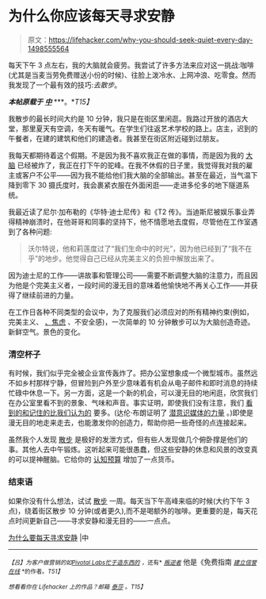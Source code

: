 # 为什么你应该每天寻求安静

> 原文：<https://lifehacker.com/why-you-should-seek-quiet-every-day-1498555564>

每天下午 3 点左右，我的大脑就会疲劳。我尝试了许多方法来应对这一挑战:咖啡(尤其是当麦当劳免费赠送小份的时候)、往脸上泼冷水、上网冲浪、吃零食。然而我发现了一个最有效的技巧:*去散步*。



***本帖原载于*** [***中***](https://medium.com/introvert-power/bd4243ec15e1) ***。**T15】*

我散步的最长时间大约是 10 分钟，我只是在街区里闲逛。我路过开放的酒店大堂，那里夏天有空调，冬天有暖气。在学生们往返艺术学校的路上。店主，迟到的午餐者，在建的建筑和他们的建造者。我甚至在街区附近碰到过朋友。

我每天都期待着这个假期。不是因为我不喜欢我正在做的事情，而是因为我的 [大脑](https://lifehacker.com/three-quick-and-easy-ways-to-quiet-your-mind-5971173) 已经被炸了，我正在打下午的驼峰。在我不休假的日子里，我觉得我对我的雇主或客户不公平——因为我不能给他们我大脑的全部输出。甚至在最近，当气温下降到零下 30 摄氏度时，我会裹紧衣服在外面闲逛——走进多伦多的地下隧道系统。

我最近读了尼尔·加布勒的《华特·迪士尼传》和《T2 传》。当迪斯尼被娱乐事业弄得精神崩溃时，在他哥哥和同事的坚持下，他不情愿地去度假，尽管他在工作室遇到了各种问题:

> 沃尔特说，他和莉莲度过了“我们生命中的时光”，因为他已经到了“我不在乎”的地步。他觉得自己已经从完美主义的负担中解放出来了。

因为迪士尼的工作——讲故事和管理公司——需要不断调整大脑的注意力，而且因为他是个完美主义者，一段时间的漫无目的意味着他愉快地不再关心工作——并获得了继续前进的力量。

在工作日各种不同类型的会议中，为了克服我们必须应对的所有精神约束(例如，完美主义、 [、焦虑](https://lifehacker.com/top-10-instant-stress-busters-5994585) 、不安全感)，一次简单的 10 分钟散步可以为大脑创造奇迹。新鲜空气。景色的变化。

### 清空杯子

有时候，我们似乎完全被企业宣传轰炸了。把办公室想象成一个微型城市。虽然远不如乡村那样宁静，但冒险到户外至少意味着有机会从电子邮件和即时消息的持续忙碌中休息一下。另一方面，这是一个新的机会，可以漫无目的地闲逛，欣赏我们在办公室里看不到的景象、气味和声音。事实证明，即使我们没有注意，我们 [看到的和记住的比我们认为的](http://uanews.org/story/ua-study-your-brain-sees-things-you-don-t) 要多。(达伦·布朗证明了 [潜意识媒体的力量](http://www.youtube.com/watch?v=YQXe1CokWqQ) 。)即使是漫无目的地走来走去，也能激发你的创造力，帮助你把一些奇怪的点连接起来。

虽然我个人发现 [散步](https://lifehacker.com/a-half-hour-walk-can-make-a-big-difference-even-if-it-5872377) 是极好的发泄方式，但有些人发现做几个俯卧撑是他们的事。其他人去中午锻炼。这听起来可能很愚蠢，但这些安静的休息和风景的改变真的可以提神醒脑。它给你的 [认知预算](https://medium.com/inside-lift/9c8cab847d9e) 增加了一点货币。

### 结束语

如果你没有什么想法，试试 [散步](https://lifehacker.com/why-walking-throughout-the-day-is-just-as-important-as-5990300) 一周。每天当下午高峰来临的时候(大约下午 3 点)，绕着街区散步 10 分钟(或者更久),而不是喝额外的咖啡。更重要的是，每天花点时间更新自己——寻求安静和漫无目的——一点点。

[为什么要每天寻求安静](https://medium.com/introvert-power/bd4243ec15e1) |中

* * *

*<small>【吕】为客户做营销的如</small>*[<small>*Pivotal Labs*</small>](http://pivotallabs.com/)<small></small>*[<small>*忙于造东西的*</small>](http://busybuildingthings.com/) <small>*，还有*</small> [<small>*叛逆者*</small>](http://renegadesnyc.com/) 他是《免费指南 [<small>*建立信誉在线*</small>](http://herbertlui.ca/book/) <small>*的作者。*T51】</small>*

*<small>*想看看你在 Lifehacker 上的作品？邮箱*</small> [<small>*泰莎*</small>](https://mail.google.com/mail/?view=cm&fs=1&tf=1&to=tessa@lifehacker.com) <small>*。*T15】</small>*